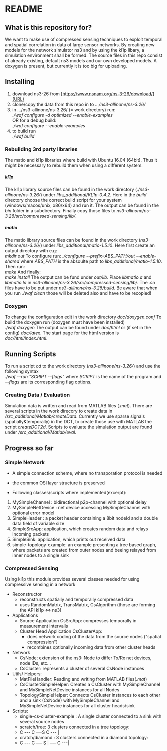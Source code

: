 # README #

## What is this repository for? ##
We want to make use of compressed sensing techniques to exploit temporal and spatial correlation in data of large sensor networks. By creating new models for the network simulator ns3 and by using the kl1p libary, a simulation environment shall be formed. The source files in this repo consist of already existing, default  ns3 models and our own developed models. A doxygen is present, but currently it is too big for uploading.

## Installing ##
1. download ns3-26 from [https://www.nsnam.org/ns-3-26/download/](URL)
2. clone/copy the data from this repo in to *.../ns3-allinone/ns-3.26/*
3. in .../ns3-allinone/ns-3.26/ (= work directory) run:  
	*./waf configure -d optimized --enable-examples*  
	OR for a debug build:  
	*./waf configure --enable-examples*
4. to build run  
	*./waf build*

### 	Rebuilding 3rd party libraries ###
The matio and kl1p libraries where build with Ubuntu 16.04 (64bit). Thus it might be necessary to rebuild them when using a different system.
##### kl1p #####
The kl1p library source files can be found in the work directory (*./ns3-allinone/ns-3.26/*) under *libs_additional/KL1p-0.4.2*.
Here in the *build* directory choose the correct build script for your system (windows/macos/unix, x86/x64) and run it.
The output can be found in the *bin* folder in a subdirectory.
Finally copy those files to *ns3-allinone/ns-3.26/src/compressed-sensing/lib/*.
##### matio #####
The matio library source files can be found in the work directory (*ns3-allinone/ns-3.26/*) under *libs_additional/matio-1.5.10*.
Here first create an output directory with e.g:  
    *mkdir out*
To configure run:
    *./configure --prefix=ABS_PATH/out --enable-shared*
where *ABS_PATH* is the absoulte path to *libs_additional/matio-1.5.10*.
Then run:  
    *make*
And finally:  
    *make install*
The output can be fund under *out/lib*. Place *libmatio.a* and *libmatio.la* in *ns3-allinone/ns-3.26/src/compressed-sensing/lib/*.
The *.so* files have to be put under *ns3-allinone/ns-3.26/build*. Be aware that when you run *./waf clean* those will be deleted also and have to be recopied! 
### Doxygen ###
To change the configuration edit in the work directory *doc/doxygen.conf*
To build the doxygen run (doxygen must have been installed)  
    *./waf doxygen*
The output can be found  under *doc/html* or (if set in the config) *doc/latex*.
The start page for the html version is *doc/html/index.html*.

## Running Scripts ##
To run a script *cd* to the work directory (*ns3-allinone/ns-3.26/*) and use the following syntax  
    *./waf --run "SCRIPT --flags"*
where *SCRIPT* is the name of the program and *--flags* are its corresponding flag options.

### Creating Data / Evaluation ###
Simulation data is written and read from MATLAB files (*.mat*).
There are several scripts in the work direcory to create data in */src_additional/Matlab/createData*.
Currently we use sparse signals (spatially&temporally) in the DCT, to create those use with MATLAB the script *createDCT2d*.
Scripts to evaluate the simulation output are found under */src_additional/Matlab/eval*.

## Progress so far ##
### Simple Network ###
* A simple connection scheme, where no transporation protocol is needed
* the common OSI layer structure is preserved

* Following classes/scripts where implemented(excerpt):

1. MySimpleChannel : bidirectional p2p-channel with optional delay
2. MySimpleNetDevice : net device accessing MySimpleChannel with optional error model
3. SimpleHeader : a packet header containing a 8bit nodeId and  a double data field of variable size
4. SimpleSrcApp: application, which creates random data and relays incoming packets
5. SimpleSink: application, which prints out received data
6. simple-topology-example: an example presenting a tree based graph, where packets are created from outer nodes and beeing relayed from inner nodes to a single sink


### Compressed Sensing ###
Using kl1p this module provides several classes needed for using compressive sensing in a network
* Reconstructor
    * reconstructs spatially and temporally compressed data
    * uses RandomMatrix, TransMatrix, CsAlgorithm (those are forming the API kl1p <=> ns3)
* Applications
    * Source Application CsSrcApp: compresses temporally in measurement intervalls
    * Cluster Head Application CsClusterApp:
        * does network coding of the data from the source nodes ("spatial compression")
        * recombines optionally incoming data from other cluster heads
* Network
    * CsNode: extension of the ns3::Node to differ Tx/Rx net devices, node IDs, etc...
    * CsCluster: represents a cluster of several CsNode instances
* Utils/ Helpers:
    * MatFileHandler: Reading and writing from MATLAB files(*.mat*)
    * CsClusterSimpleHelper: Creates a CsCluster with MySimpleChannel and MySimpleNetDevice instances for all Nodes
    * TopologySimpleHelper: Connects CsCluster instances to each other and a sink (CsNode) with MySimpleChannel and  MySimpleNetDevice instances for all cluster heads/sink
* Scripts:
    * single-cs-cluster-example : A single cluster connected to a sink with several source nodes
    * scratch/tree: 3 clusters connected in a tree topology:  
    * C --- C ---S
      C --- |
    * cratch/diamond : 3 clusters connected in a diamond topology:  
    * C --- C --- S
      | --- C ---|
